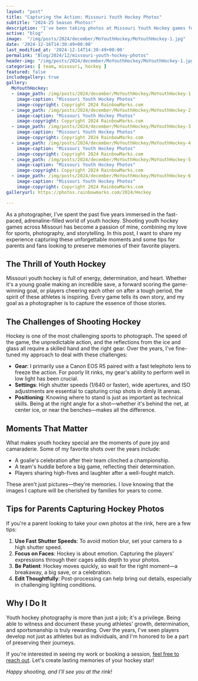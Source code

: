 ```yaml
---
layout: "post"
title: "Capturing the Action: Missouri Youth Hockey Photos"
subtitle: "2024-25 Season Photos!"
description: "I've been taking photos at Missouri Youth Hockey games for over 5 years now, with many more to come."
active: "blog"
image:  "/img/posts/2024/december/MoYouthHockey/MoYouthHockey-1.jpg"
date: '2024-12-16T14:30:49+00:00'
last_modified_at: '2024-12-14T14:30:49+00:00'
permalink: "Blog/2024/12/missouri-youth-hockey-photos"
header-img: "/img/posts/2024/december/MoYouthHockey/MoYouthHockey-1.jpg"
categories: [ team, missouri, hockey ]
featured: false
includegallery: true
gallery:
  MoYouthHockey:
  - image_path: /img/posts/2024/december/MoYouthHockey/MoYouthHockey-1.jpg
    image-caption: "Missouri Youth Hockey Photos"
    image-copyright: Copyright 2024 RainbowMarks.com
  - image_path: /img/posts/2024/december/MoYouthHockey/MoYouthHockey-2.jpg
    image-caption: "Missouri Youth Hockey Photos"
    image-copyright: Copyright 2024 RainbowMarks.com
  - image_path: /img/posts/2024/december/MoYouthHockey/MoYouthHockey-3.jpg
    image-caption: "Missouri Youth Hockey Photos"
    image-copyright: Copyright 2024 RainbowMarks.com
  - image_path: /img/posts/2024/december/MoYouthHockey/MoYouthHockey-4.jpg
    image-caption: "Missouri Youth Hockey Photos"
    image-copyright: Copyright 2024 RainbowMarks.com
  - image_path: /img/posts/2024/december/MoYouthHockey/MoYouthHockey-5.jpg
    image-caption: "Missouri Youth Hockey Photos"
    image-copyright: Copyright 2024 RainbowMarks.com
  - image_path: /img/posts/2024/december/MoYouthHockey/MoYouthHockey-6.jpg
    image-caption: "Missouri Youth Hockey Photos"
    image-copyright: Copyright 2024 RainbowMarks.com
galleryurl: https://photos.rainbowmarks.com/2024/Hockey

---
```

As a photographer, I've spent the past five years immersed in the fast-paced, adrenaline-filled world of youth hockey. Shooting youth hockey games across Missouri has become a passion of mine, combining my love for sports, photography, and storytelling. In this post, I want to share my experience capturing these unforgettable moments and some tips for parents and fans looking to preserve memories of their favorite players.

## The Thrill of Youth Hockey

Missouri youth hockey is full of energy, determination, and heart. Whether it's a young goalie making an incredible save, a forward scoring the game-winning goal, or players cheering each other on after a tough period, the spirit of these athletes is inspiring. Every game tells its own story, and my goal as a photographer is to capture the essence of those stories.

## The Challenges of Shooting Hockey

Hockey is one of the most challenging sports to photograph. The speed of the game, the unpredictable action, and the reflections from the ice and glass all require a skilled hand and the right gear. Over the years, I've fine-tuned my approach to deal with these challenges:

- **Gear**: I primarily use a Canon EOS R5 paired with a fast telephoto lens to freeze the action. For poorly lit rinks, my gear's ability to perform well in low light has been crucial.
- **Settings**: High shutter speeds (1/640 or faster), wide apertures, and ISO adjustments are essential to capturing crisp shots in dimly lit arenas.
- **Positioning**: Knowing where to stand is just as important as technical skills. Being at the right angle for a shot—whether it's behind the net, at center ice, or near the benches—makes all the difference.

## Moments That Matter

What makes youth hockey special are the moments of pure joy and camaraderie. Some of my favorite shots over the years include:

- A goalie's celebration after their team clinched a championship.
- A team's huddle before a big game, reflecting their determination.
- Players sharing high-fives and laughter after a well-fought match.

These aren't just pictures—they're memories. I love knowing that the images I capture will be cherished by families for years to come.

## Tips for Parents Capturing Hockey Photos

If you're a parent looking to take your own photos at the rink, here are a few tips:

1. **Use Fast Shutter Speeds**: To avoid motion blur, set your camera to a high shutter speed.
2. **Focus on Faces**: Hockey is about emotion. Capturing the players' expressions through their cages adds depth to your photos.
3. **Be Patient**: Hockey moves quickly, so wait for the right moment—a breakaway, a big save, or a celebration.
4. **Edit Thoughtfully**: Post-processing can help bring out details, especially in challenging lighting conditions.

## Why I Do It

Youth hockey photography is more than just a job; it's a privilege. Being able to witness and document these young athletes' growth, determination, and sportsmanship is truly rewarding. Over the years, I've seen players develop not just as athletes but as individuals, and I'm honored to be a part of preserving their journeys.

If you're interested in seeing my work or booking a session, [feel free to reach out](https://cjh.am/rbmcontact). Let's create lasting memories of your hockey star!

*Happy shooting, and I'll see you at the rink!*
